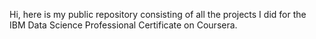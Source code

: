 Hi, here is my public repository consisting of all the projects I did for the IBM Data Science Professional Certificate on Coursera.
